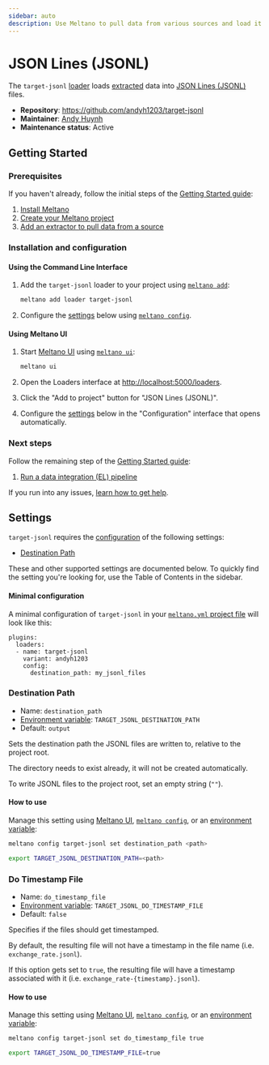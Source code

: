 ```yaml
---
sidebar: auto
description: Use Meltano to pull data from various sources and load it into JSON Lines (JSONL) files
---
```


# JSON Lines (JSONL)

The `target-jsonl` [loader](/plugins/loaders/) loads [extracted](/plugins/extractors/) data into [JSON Lines (JSONL)](https://jsonlines.org/) files.

- **Repository**: <https://github.com/andyh1203/target-jsonl>
- **Maintainer**: [Andy Huynh](https://github.com/andyh1203)
- **Maintenance status**: Active

## Getting Started

### Prerequisites

If you haven't already, follow the initial steps of the [Getting Started guide](/docs/getting-started.html):

1. [Install Meltano](/docs/getting-started.html#install-meltano)
1. [Create your Meltano project](/docs/getting-started.html#create-your-meltano-project)
1. [Add an extractor to pull data from a source](/docs/getting-started.html#add-an-extractor-to-pull-data-from-a-source)

### Installation and configuration

#### Using the Command Line Interface

1. Add the `target-jsonl` loader to your project using [`meltano add`](/docs/command-line-interface.html#add):

    ```bash
    meltano add loader target-jsonl
    ```

1. Configure the [settings](#settings) below using [`meltano config`](/docs/command-line-interface.html#config).

#### Using Meltano UI

1. Start [Meltano UI](/docs/ui.html) using [`meltano ui`](/docs/command-line-interface.html#ui):

    ```bash
    meltano ui
    ```

1. Open the Loaders interface at <http://localhost:5000/loaders>.
1. Click the "Add to project" button for "JSON Lines (JSONL)".
1. Configure the [settings](#settings) below in the "Configuration" interface that opens automatically.

### Next steps

Follow the remaining step of the [Getting Started guide](/docs/getting-started.html):

1. [Run a data integration (EL) pipeline](/docs/getting-started.html#run-a-data-integration-el-pipeline)

If you run into any issues, [learn how to get help](/docs/getting-help.html).

## Settings

`target-jsonl` requires the [configuration](/docs/configuration.html) of the following settings:

- [Destination Path](#destination-path)

These and other supported settings are documented below.
To quickly find the setting you're looking for, use the Table of Contents in the sidebar.

#### Minimal configuration

A minimal configuration of `target-jsonl` in your [`meltano.yml` project file](/docs/project.html#meltano-yml-project-file) will look like this:

```yml{5-6}
plugins:
  loaders:
  - name: target-jsonl
    variant: andyh1203
    config:
      destination_path: my_jsonl_files
```

### Destination Path

- Name: `destination_path`
- [Environment variable](/docs/configuration.html#configuring-settings): `TARGET_JSONL_DESTINATION_PATH`
- Default: `output`

Sets the destination path the JSONL files are written to, relative to the project root.

The directory needs to exist already, it will not be created automatically.

To write JSONL files to the project root, set an empty string (`""`).

#### How to use

Manage this setting using [Meltano UI](#using-meltano-ui), [`meltano config`](/docs/command-line-interface.html#config), or an [environment variable](/docs/configuration.html#configuring-settings):

```bash
meltano config target-jsonl set destination_path <path>

export TARGET_JSONL_DESTINATION_PATH=<path>
```

### Do Timestamp File

- Name: `do_timestamp_file`
- [Environment variable](/docs/configuration.html#configuring-settings): `TARGET_JSONL_DO_TIMESTAMP_FILE`
- Default: `false`

Specifies if the files should get timestamped.

By default, the resulting file will not have a timestamp in the file name (i.e. `exchange_rate.jsonl`).

If this option gets set to `true`, the resulting file will have a timestamp associated with it (i.e. `exchange_rate-{timestamp}.jsonl`).

#### How to use

Manage this setting using [Meltano UI](#using-meltano-ui), [`meltano config`](/docs/command-line-interface.html#config), or an [environment variable](/docs/configuration.html#configuring-settings):

```bash
meltano config target-jsonl set do_timestamp_file true

export TARGET_JSONL_DO_TIMESTAMP_FILE=true
```
